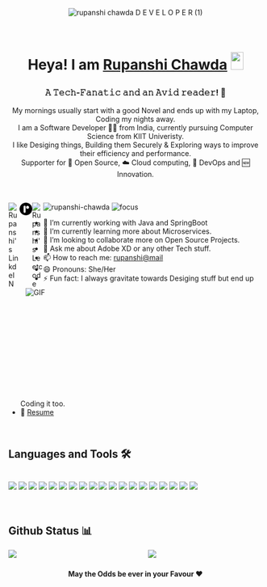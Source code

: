 <div align="center" >
 
 ![rupanshi chawda D E V E L O P E R (1)](https://user-images.githubusercontent.com/58527347/147630076-b7afa853-c0b7-4b57-ad84-aa7ef3cfe09b.png) 
 
 </br> </div>

<h1 align="center">  
 
 Heya! I am [Rupanshi Chawda](https://www.rowenac.tech/) 
 <img src="https://media.giphy.com/media/hvRJCLFzcasrR4ia7z/giphy.gif" width="25px" height="35px"> 
 
</h1>

<h3 align="center">𝙰 𝚃𝚎𝚌𝚑-𝙵𝚊𝚗𝚊𝚝𝚒𝚌 𝚊𝚗𝚍 𝚊𝚗 𝙰𝚟𝚒𝚍 𝚛𝚎𝚊𝚍𝚎𝚛! 🌈</h3>

<div align="center" >
My mornings usually start with a good Novel and ends up with my Laptop, Coding my nights away. <br>
I am a Software Developer 👩‍💻 from India, currently pursuing Computer Science from KIIT Univeristy. <br>
I like Desiging things, Building them Securely & Exploring ways to improve their efficiency and performance. <br>
Supporter for 📜 Open Source, ☁️ Cloud computing, 🚀 DevOps and 🆕 Innovation. <br>
</div> 
<br>
<br>

<img src="https://komarev.com/ghpvc/?username=rupanshi-chawda&label=Views&color=blue&style=plastic" alt="rupanshi-chawda" /> ![focus](https://img.shields.io/badge/focus-FullStack-brightgreen) <a href="https://www.linkedin.com/in/rupanshi-chawda/">
  <img align="left" alt="Rupanshi's LinkdeIN" width="22px" src="https://cdn.jsdelivr.net/npm/simple-icons@v3/icons/linkedin.svg" />
</a>
<a href="https://www.rowenac.tech/">
 <img align="left" alt="Rupanshi's Website" width="25px" src="https://github.com/rupanshi-chawda/rupanshi-chawda/blob/main/rowenac.png" />
</a>
<a href="https://leetcode.com/Raven_/">
  <img align="left" alt="Rupanshi's Leetcode" width="22px" src="https://cdn.jsdelivr.net/npm/simple-icons@v3/icons/leetcode.svg" />
</a>


<img align="right" alt="GIF" src="https://media.giphy.com/media/l1Gmd4h3zwW4g/giphy.gif" width="470" height="220" />

- 🔭 I’m currently working with Java and SpringBoot
- 🌱 I’m currently learning more about Microservices.
- 👯 I’m looking to collaborate more on Open Source Projects.
- 💬 Ask me about Adobe XD or any other Tech stuff.
- 📫 How to reach me: [rupanshi@mail](mailto:1905629@kiit.ac.in)
- 😄 Pronouns: She/Her
- ⚡ Fun fact: I always gravitate towards Desiging stuff but end up Coding it too.
- 📁 [Resume](https://drive.google.com/file/d/1cgoW4YYZT3Dss6V2kpSeDBUvkCN3wWQ7/view?usp=sharing)

 </br>
 <h2>Languages and Tools 🛠️</h2> 
 </br>
 <div>
 
 <img height="28" src="https://img.shields.io/badge/-CPlusPlus-00599C?logo=cplusplus&logoColor=white&style=flat" />
 <img height="28" src="https://img.shields.io/badge/-C-A8B9CC?logo=c&logoColor=white&style=flat" />
 <img height="28" src="https://img.shields.io/badge/-Python-FECC00?logo=python&logoColor=white&style=flat" />
 <img height="28" src="https://img.shields.io/badge/-Flutter-0175C2?logo=flutter&logoColor=white&style=flat" />
 <img height="28" src="https://img.shields.io/badge/-Go-00B964?logo=go&logoColor=white&style=flat" />
 <img height="28" src="https://img.shields.io/badge/-Java-007396?logo=java&logoColor=white&style=flat" />
 <img height="28" src="https://img.shields.io/badge/-JavaScript-F7DF1E?logo=javascript&logoColor=white&style=flat" />
 <img height="28" src="https://img.shields.io/badge/-Android-3DDC84?logo=android&logoColor=white&style=flat" />
 <img height="28" src="https://img.shields.io/badge/-ReactJs-61DAFB?logo=react&logoColor=white&style=flat" />
 <img height="28" src="https://img.shields.io/badge/-NextJs-000000?logo=next.js&logoColor=white&style=flat" />
 <img height="28" src="https://img.shields.io/badge/-TailwindCSS-06B6D4?logo=tailwindcss&logoColor=white&style=flat" />
 <img height="28" src="https://img.shields.io/badge/-MongoDB-47A248?logo=mongodb&logoColor=white&style=flat" />
 <img height="28" src="https://img.shields.io/badge/-GCP-B366F6?logo=googlecloud&logoColor=white&style=flat" />
 <img height="28" src="https://img.shields.io/badge/-Git-F05032?logo=git&logoColor=white&style=flat" />
 <img height="28" src="https://img.shields.io/badge/-MySQL-4479A1?logo=mysql&logoColor=white&style=flat" />
 <img height="28" src="https://img.shields.io/badge/-Docker-2496ED?logo=docker&logoColor=white&style=flat" />
 <img height="28" src="https://img.shields.io/badge/-Kubernetes-326CE5?logo=kubernetes&logoColor=white&style=flat" />
 <img height="28" src="https://img.shields.io/badge/-Firebase-FF7139?logo=firebase&logoColor=white&style=flat" />
 <img height="28" src="https://img.shields.io/badge/-AdobeXD-FF61F6?logo=adobexd&logoColor=white&style=flat" />
 
 </div>
 
</br>
</br>

 <h2>Github Status 📊</h2> 


<img  src="https://github-readme-stats.vercel.app/api?username=rupanshi-chawda&show_icons=true&hide_border=true&theme=dracula" width="45%" align="right" >

<img  src="https://github-readme-streak-stats.herokuapp.com/?user=rupanshi-chawda&theme=dracula" width="45%" >

</br>
<div align="center">

#### May the Odds be ever in your Favour ❤️ 

</div>
